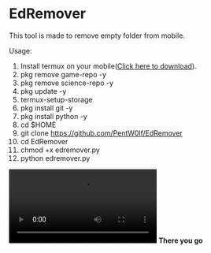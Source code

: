# EdRemover
This tool is made to remove empty folder from mobile.

Usage: 

1) Install termux on your mobile(<a href = "https://play.google.com/store/apps/details?id=com.termux">Click here to download</a>).
2) pkg remove game-repo -y
3) pkg remove science-repo -y
4) pkg update -y
5) termux-setup-storage
6) pkg install git -y
7) pkg install python -y
8) cd $HOME
9) git clone https://github.com/PentW0lf/EdRemover
10) cd EdRemover
11) chmod +x edremover.py
12) python edremover.py

<video controls>

<source src="https://github.com/PentW0lf/EdRemover/usage.mp4" type="video/mp4">
</video>
<b> There you go </b>
